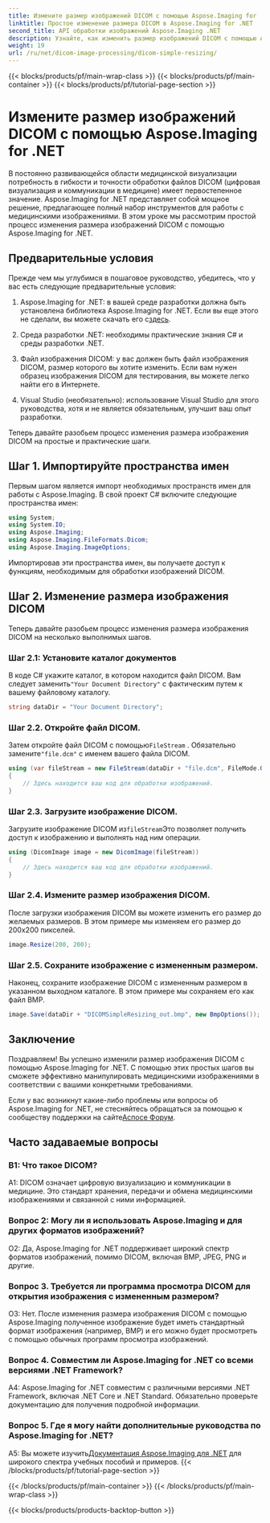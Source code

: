 ```yaml
---
title: Измените размер изображений DICOM с помощью Aspose.Imaging for .NET
linktitle: Простое изменение размера DICOM в Aspose.Imaging for .NET
second_title: API обработки изображений Aspose.Imaging .NET
description: Узнайте, как изменить размер изображений DICOM с помощью Aspose.Imaging for .NET, мощного инструмента для обработки медицинских изображений. Простые шаги для точных результатов.
weight: 19
url: /ru/net/dicom-image-processing/dicom-simple-resizing/
---
```


{{< blocks/products/pf/main-wrap-class >}}
{{< blocks/products/pf/main-container >}}
{{< blocks/products/pf/tutorial-page-section >}}

# Измените размер изображений DICOM с помощью Aspose.Imaging for .NET

В постоянно развивающейся области медицинской визуализации потребность в гибкости и точности обработки файлов DICOM (цифровая визуализация и коммуникации в медицине) имеет первостепенное значение. Aspose.Imaging for .NET представляет собой мощное решение, предлагающее полный набор инструментов для работы с медицинскими изображениями. В этом уроке мы рассмотрим простой процесс изменения размера изображений DICOM с помощью Aspose.Imaging for .NET. 

## Предварительные условия

Прежде чем мы углубимся в пошаговое руководство, убедитесь, что у вас есть следующие предварительные условия:

1.  Aspose.Imaging for .NET: в вашей среде разработки должна быть установлена библиотека Aspose.Imaging for .NET. Если вы еще этого не сделали, вы можете скачать его с[здесь](https://releases.aspose.com/imaging/net/).

2. Среда разработки .NET: необходимы практические знания C# и среды разработки .NET.

3. Файл изображения DICOM: у вас должен быть файл изображения DICOM, размер которого вы хотите изменить. Если вам нужен образец изображения DICOM для тестирования, вы можете легко найти его в Интернете.

4. Visual Studio (необязательно): использование Visual Studio для этого руководства, хотя и не является обязательным, улучшит ваш опыт разработки.

Теперь давайте разобьем процесс изменения размера изображения DICOM на простые и практические шаги.

## Шаг 1. Импортируйте пространства имен

Первым шагом является импорт необходимых пространств имен для работы с Aspose.Imaging. В свой проект C# включите следующие пространства имен:

```csharp
using System;
using System.IO;
using Aspose.Imaging;
using Aspose.Imaging.FileFormats.Dicom;
using Aspose.Imaging.ImageOptions;
```

Импортировав эти пространства имен, вы получаете доступ к функциям, необходимым для обработки изображений DICOM.

## Шаг 2. Изменение размера изображения DICOM

Теперь давайте разобьем процесс изменения размера изображения DICOM на несколько выполнимых шагов.

### Шаг 2.1: Установите каталог документов

 В коде C# укажите каталог, в котором находится файл DICOM. Вам следует заменить`"Your Document Directory"` с фактическим путем к вашему файловому каталогу.

```csharp
string dataDir = "Your Document Directory";
```

### Шаг 2.2. Откройте файл DICOM.

 Затем откройте файл DICOM с помощью`FileStream` . Обязательно замените`"file.dcm"` с именем вашего файла DICOM.

```csharp
using (var fileStream = new FileStream(dataDir + "file.dcm", FileMode.Open, FileAccess.Read))
{
    // Здесь находится ваш код для обработки изображений.
}
```

### Шаг 2.3. Загрузите изображение DICOM.

 Загрузите изображение DICOM из`fileStream`Это позволяет получить доступ к изображению и выполнять над ним операции.

```csharp
using (DicomImage image = new DicomImage(fileStream))
{
    // Здесь находится ваш код для обработки изображений.
}
```

### Шаг 2.4. Измените размер изображения DICOM.

После загрузки изображения DICOM вы можете изменить его размер до желаемых размеров. В этом примере мы изменяем его размер до 200x200 пикселей.

```csharp
image.Resize(200, 200);
```

### Шаг 2.5. Сохраните изображение с измененным размером.

Наконец, сохраните изображение DICOM с измененным размером в указанном выходном каталоге. В этом примере мы сохраняем его как файл BMP.

```csharp
image.Save(dataDir + "DICOMSimpleResizing_out.bmp", new BmpOptions());
```

## Заключение

Поздравляем! Вы успешно изменили размер изображения DICOM с помощью Aspose.Imaging for .NET. С помощью этих простых шагов вы сможете эффективно манипулировать медицинскими изображениями в соответствии с вашими конкретными требованиями.

 Если у вас возникнут какие-либо проблемы или вопросы об Aspose.Imaging for .NET, не стесняйтесь обращаться за помощью к сообществу поддержки на сайте[Аспосе Форум](https://forum.aspose.com/).

## Часто задаваемые вопросы

### В1: Что такое DICOM?

A1: DICOM означает цифровую визуализацию и коммуникации в медицине. Это стандарт хранения, передачи и обмена медицинскими изображениями и связанной с ними информацией.

### Вопрос 2: Могу ли я использовать Aspose.Imaging и для других форматов изображений?

О2: Да, Aspose.Imaging for .NET поддерживает широкий спектр форматов изображений, помимо DICOM, включая BMP, JPEG, PNG и другие.

### Вопрос 3. Требуется ли программа просмотра DICOM для открытия изображения с измененным размером?

О3: Нет. После изменения размера изображения DICOM с помощью Aspose.Imaging полученное изображение будет иметь стандартный формат изображения (например, BMP) и его можно будет просмотреть с помощью обычных программ просмотра изображений.

### Вопрос 4. Совместим ли Aspose.Imaging for .NET со всеми версиями .NET Framework?

A4: Aspose.Imaging for .NET совместим с различными версиями .NET Framework, включая .NET Core и .NET Standard. Обязательно проверьте документацию для получения подробной информации.

### Вопрос 5. Где я могу найти дополнительные руководства по Aspose.Imaging for .NET?

 A5: Вы можете изучить[Документация Aspose.Imaging для .NET](https://reference.aspose.com/imaging/net/) для широкого спектра учебных пособий и примеров.
{{< /blocks/products/pf/tutorial-page-section >}}

{{< /blocks/products/pf/main-container >}}
{{< /blocks/products/pf/main-wrap-class >}}

{{< blocks/products/products-backtop-button >}}

